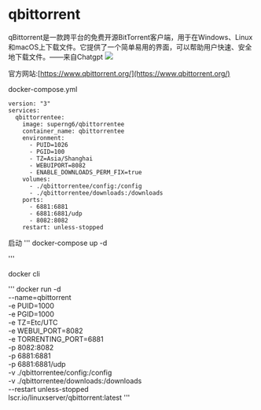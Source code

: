 # qbittorrent

qBittorrent是一款跨平台的免费开源BitTorrent客户端，用于在Windows、Linux和macOS上下载文件。它提供了一个简单易用的界面，可以帮助用户快速、安全地下载文件。——来自Chatgpt
![](https://sleele.com/wp-content/uploads/uPic/svOCHj.png)

官方网站:[https://www.qbittorrent.org/](https://www.qbittorrent.org/)


docker-compose.yml 
```
version: "3"
services:
  qbittorrentee:
    image: superng6/qbittorrentee
    container_name: qbittorrentee
    environment:
      - PUID=1026
      - PGID=100
      - TZ=Asia/Shanghai
      - WEBUIPORT=8082
      - ENABLE_DOWNLOADS_PERM_FIX=true
    volumes:
      - ./qbittorrentee/config:/config
      - ./qbittorrentee/downloads:/downloads
    ports:
      - 6881:6881
      - 6881:6881/udp
      - 8082:8082
    restart: unless-stopped
```
启动
'''
docker-compose up -d

'''


docker cli

'''
docker run -d \
  --name=qbittorrent \
  -e PUID=1000 \
  -e PGID=1000 \
  -e TZ=Etc/UTC \
  -e WEBUI_PORT=8082 \
  -e TORRENTING_PORT=6881 \
  -p 8082:8082 \
  -p 6881:6881 \
  -p 6881:6881/udp \
  -v ./qbittorrentee/config:/config \
  -v ./qbittorrentee/downloads:/downloads \
  --restart unless-stopped \
  lscr.io/linuxserver/qbittorrent:latest
'''